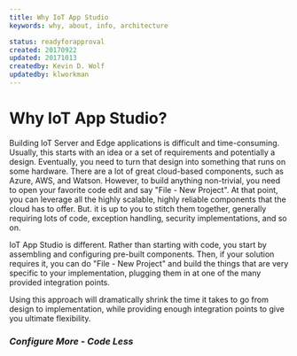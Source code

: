 ```yaml
---
title: Why IoT App Studio
keywords: why, about, info, architecture

status: readyforapproval
created: 20170922
updated: 20171013
createdby: Kevin D. Wolf
updatedby: klworkman
---
```


# Why IoT App Studio?

Building IoT Server and Edge applications is difficult and time-consuming.  Usually, this starts
with an idea or a set of requirements and potentially a design.  Eventually, you need to turn that design into
something that runs on some hardware.  There are a lot of great cloud-based components, 
such as Azure, AWS, and Watson.  However, to build anything non-trivial, you need to open your favorite
code edit and say "File - New Project".  At that point, you can leverage all the highly scalable, highly
reliable components that the cloud has to offer. But. it is up to you to stitch them together, generally 
requiring lots of code, exception handling, security implementations, and so on.

IoT App Studio is different.  Rather than starting with code, you start by assembling and configuring 
pre-built components.  Then, if your solution requires it, you can do "File - New Project" and build the
things that are very specific to your implementation, plugging them in at one of the  many provided integration 
points.

Using this approach will dramatically shrink the time it takes to go from design to implementation, while
providing enough integration points to give you ultimate flexibility.

### _Configure More - Code Less_
